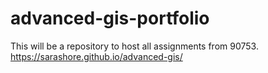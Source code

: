 # advanced-gis-portfolio
This will be a repository to host all assignments from 90753.
https://sarashore.github.io/advanced-gis/
